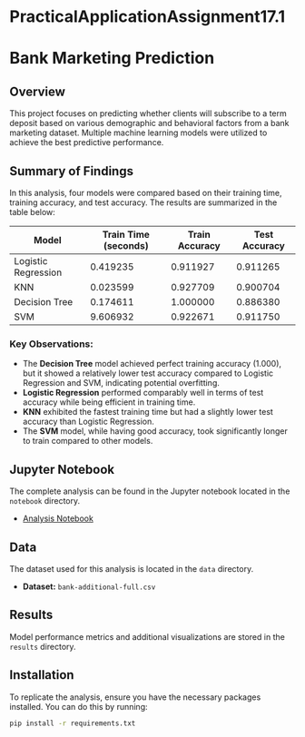 # PracticalApplicationAssignment17.1

# Bank Marketing Prediction

## Overview
This project focuses on predicting whether clients will subscribe to a term deposit based on various demographic and behavioral factors from a bank marketing dataset. Multiple machine learning models were utilized to achieve the best predictive performance.

## Summary of Findings
In this analysis, four models were compared based on their training time, training accuracy, and test accuracy. The results are summarized in the table below:

| Model               | Train Time (seconds) | Train Accuracy | Test Accuracy |
|---------------------|----------------------|----------------|---------------|
| Logistic Regression  | 0.419235             | 0.911927       | 0.911265      |
| KNN                  | 0.023599             | 0.927709       | 0.900704      |
| Decision Tree        | 0.174611             | 1.000000       | 0.886380      |
| SVM                  | 9.606932             | 0.922671       | 0.911750      |

### Key Observations:
- The **Decision Tree** model achieved perfect training accuracy (1.000), but it showed a relatively lower test accuracy compared to Logistic Regression and SVM, indicating potential overfitting.
- **Logistic Regression** performed comparably well in terms of test accuracy while being efficient in training time.
- **KNN** exhibited the fastest training time but had a slightly lower test accuracy than Logistic Regression.
- The **SVM** model, while having good accuracy, took significantly longer to train compared to other models.

## Jupyter Notebook
The complete analysis can be found in the Jupyter notebook located in the `notebook` directory.

- [Analysis Notebook](notebook/analysis.ipynb)

## Data
The dataset used for this analysis is located in the `data` directory.

- **Dataset:** `bank-additional-full.csv`

## Results
Model performance metrics and additional visualizations are stored in the `results` directory.

## Installation
To replicate the analysis, ensure you have the necessary packages installed. You can do this by running:
```bash
pip install -r requirements.txt
